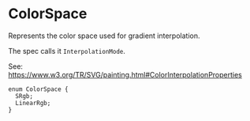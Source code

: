 # ColorSpace

Represents the color space used for gradient interpolation.

The spec calls it `InterpolationMode`.

See: https://www.w3.org/TR/SVG/painting.html#ColorInterpolationProperties

```
enum ColorSpace {
  SRgb;
  LinearRgb;
}
```
